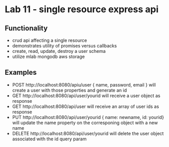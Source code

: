 # Lab 11 - single resource express api

## Functionality
- crud api affecting a single resource
- demonstrates utility of promises versus callbacks
- create, read, update, destroy a user schema
- utilize mlab mongodb aws storage

## Examples
- POST http://localhost:8080/apiu/user { name, password, email } will create a user with those properties and generate an id
- GET http://localhost:8080/api/user/yourid will receive a user object as response
- GET http://localhost:8080/api/user will receive an array of user ids as response
- PUT http://localhost:8080/api/user/yourid { name: newname, id: yourid} will update the name property on the corresponing object with a new name
- DELETE http://localhost:8080/api/user/yourid will delete the user object associated with the id query param
